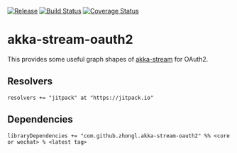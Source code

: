 [![Release](https://jitpack.io/v/zhongl/akka-stream-oauth2.svg)](https://jitpack.io/#zhongl/akka-stream-oauth2)
[![Build Status](https://travis-ci.org/zhongl/akka-stream-oauth2.svg?branch=master)](https://travis-ci.org/zhongl/akka-stream-oauth2)
[![Coverage Status](https://coveralls.io/repos/github/zhongl/akka-stream-oauth2/badge.svg?branch=master)](https://coveralls.io/github/zhongl/akka-stream-oauth2?branch=master)

# akka-stream-oauth2

This provides some useful graph shapes of [akka-stream](https://doc.akka.io/docs/akka/current/stream/index.html) for OAuth2.

## Resolvers

```
resolvers += "jitpack" at "https://jitpack.io"
```

## Dependencies

```
libraryDependencies += "com.github.zhongl.akka-stream-oauth2" %% <core or wechat> % <latest tag>
```

